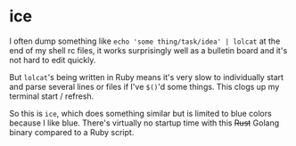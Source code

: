 # ice

I often dump something like `echo 'some thing/task/idea' | lolcat` at the end of my shell rc files,
it works surprisingly well as a bulletin board and it's not hard to edit quickly.

But `lolcat`'s being written in Ruby means it's very slow to individually start and
parse several lines or files if I've `$()`'d some things. This clogs up my terminal start / refresh.

So this is `ice`, which does something similar but is limited to blue colors because I like blue. 
There's virtually no startup time with this ~~Rust~~ Golang binary compared to a Ruby script.
